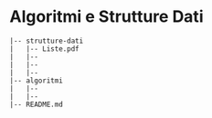 # Algoritmi e Strutture Dati

```
|-- strutture-dati
|   |-- Liste.pdf
|   |-- 
|   |--
|   |--
|-- algoritmi
|   |--
|   |--
|-- README.md
```
